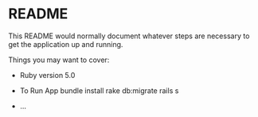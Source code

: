 # README

This README would normally document whatever steps are necessary to get the
application up and running.

Things you may want to cover:

* Ruby version 5.0

* To Run App 
	bundle install
	rake db:migrate
	rails s

* ...
